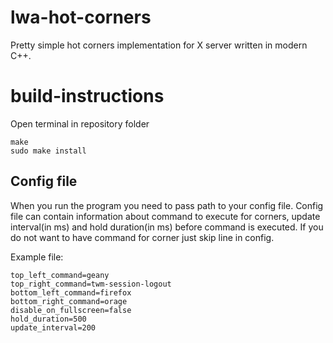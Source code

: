 # lwa-hot-corners

Pretty simple hot corners implementation for X server written in modern C++.


# build-instructions
Open terminal in repository folder
```build-instructions
make
sudo make install
```

## Config file

When you run the program you need to pass path to your config file. Config file can contain information about command to execute for corners, update interval(in ms) and hold duration(in ms) before command is executed. 
If you do not want to have command for corner just skip line in config.

Example file:

```
top_left_command=geany
top_right_command=twm-session-logout
bottom_left_command=firefox
bottom_right_command=orage
disable_on_fullscreen=false
hold_duration=500
update_interval=200
```
